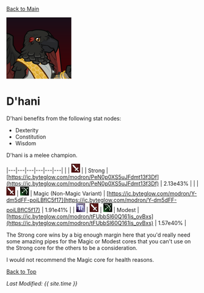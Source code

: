 [Back to Main](index.md)

![Profile Picture](images/portraits/D'hani.png)

# D'hani

D'hani benefits from the following stat nodes:
* Dexterity
* Constitution
* Wisdom

D'hani is a melee champion.

|---|---|---|---|---|---|
|   | ![Melee Icon](images/melee.png) |   | Strong | [https://ic.byteglow.com/modron/PeN0p0XS5uJFdmt13f3Df](https://ic.byteglow.com/modron/PeN0p0XS5uJFdmt13f3Df) | 2.13e43% |
|   | ![Melee Icon](images/melee.png) | ![Ranged Icon](images/ranged.png) | Magic (Non-Magic Variant) | [https://ic.byteglow.com/modron/Y-dm5dFF-poiLBflC5f17](https://ic.byteglow.com/modron/Y-dm5dFF-poiLBflC5f17) | 1.91e41% |
| ![Magic Icon](images/magic.png) | ![Melee Icon](images/melee.png) | ![Ranged Icon](images/ranged.png) | Modest | [https://ic.byteglow.com/modron/tFUbbSl60Q161is_ovBxs](https://ic.byteglow.com/modron/tFUbbSl60Q161is_ovBxs) | 1.57e40% |

The Strong core wins by a big enough margin here that you'd really need some amazing pipes for the Magic or Modest cores that you can't use on the Strong core for the others to be a consideration.

I would not recommend the Magic core for health reasons.

[Back to Top](#top)

*Last Modified: {{ site.time }}*